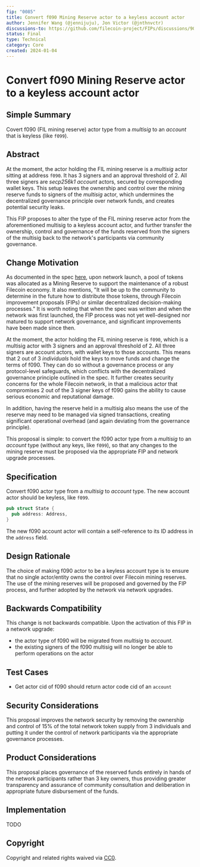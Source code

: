 ```yaml
---
fip: "0085" 
title: Convert f090 Mining Reserve actor to a keyless account actor
author: Jennifer Wang (@jennijuju), Jon Victor (@jnthnvctr)
discussions-to: https://github.com/filecoin-project/FIPs/discussions/901
status: Final
type: Technical
category: Core
created: 2024-01-04
---
```


# Convert f090 Mining Reserve actor to a keyless account actor

## Simple Summary

Covert f090 (FIL mining reserve) actor type from a _multisig_ to an _account_ that is keyless (like `f099`).


## Abstract

At the moment, the actor holding the FIL mining reserve is a _multisig_ actor sitting at address `f090`. It has 3 signers and an approval threshold of 2. All three signers are _secp256k1 account_ actors, secured by corresponding wallet keys. This setup leaves the ownership and control over the mining reserve funds to signers of the _multisig_ actor, which undermines the decentralized governance principle over network funds, and creates potential security leaks.

This FIP proposes to alter the type of the FIL mining reserve actor from the aforementioned multisig to a keyless account actor, and further transfer the ownership, control and governance of the funds reserved from the signers of the multisig back to the network's participants via community governance.


## Change Motivation

As documented in the spec [here](https://spec.filecoin.io/#section-systems.filecoin_token.token_allocation), upon network launch, a pool of tokens was allocated as a Mining Reserve to support the maintenance of a robust Filecoin economy. It also mentions, "It will be up to the community to determine in the future how to distribute those tokens, through Filecoin improvement proposals (FIPs) or similar decentralized decision-making processes." It is worth noting that when the spec was written and when the network was first launched, the FIP process was not yet well-designed nor matured to support network governance, and significant improvements have been made since then.

At the moment, the actor holding the FIL mining reserve is `f090`, which is a multisig actor with 3 signers and an approval threshold of 2. All three signers are account actors, with wallet keys to those accounts. This means that 2 out of 3 _individuals_ hold the keys to move funds and change the terms of f090. They can do so without a governance process or any protocol-level safeguards, which conflicts with the decentralized governance principle outlined in the spec. It further creates security concerns for the whole Filecoin network, in that a malicious actor that compromises 2 out of the 3 signer keys of f090 gains the ability to cause serious economic and reputational damage.

In addition, having the reserve held in a multisig also means the use of the reserve may need to be managed via signed transactions, creating significant operational overhead (and again deviating from the governance principle).

This proposal is simple: to convert the f090 actor type from a *multisig* to an *account* type (without any keys, like `f099`), so that any changes to the mining reserve must be proposed via the appropriate FIP and network upgrade processes.

## Specification

Convert f090 actor type from a _multisig_ to _account_ type. The new account actor should be keyless, like `f099`.

```rust
pub struct State {
  pub address: Address,
}
```

The new f090 account actor will contain a self-reference to its ID address in the `address` field.

## Design Rationale

The choice of making f090 actor to be a keyless account type is to ensure that no single actor/entity owns the control over Filecoin mining reserves. The use of the mining reserves will be proposed and governed by the FIP process, and further adopted by the network via network upgrades. 

## Backwards Compatibility

This change is not backwards compatible. Upon the activation of this FIP in a network upgrade:
- the actor type of f090 will be migrated from _multisig_ to _account_.
- the existing signers of the f090 multisig will no longer be able to perform operations on the actor

## Test Cases

- Get actor cid of f090 should return actor code cid of an `account`

## Security Considerations

This proposal improves the network security by removing the ownership and control of 15% of the total network token supply from 3 individuals and putting it under the control of network participants via the appropriate governance processes.


## Product Considerations

This proposal places governance of the reserved funds entirely in hands of the network participants rather than 3 key owners, thus providing greater transparency and assurance of community consultation and deliberation in appropriate future disbursement of the funds.

## Implementation

TODO 

## Copyright
Copyright and related rights waived via [CC0](https://creativecommons.org/publicdomain/zero/1.0/).
